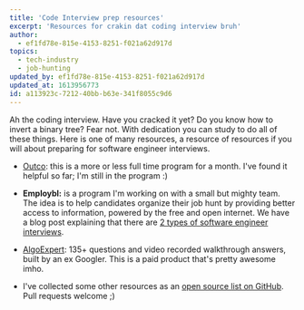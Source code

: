 ```yaml
---
title: 'Code Interview prep resources'
excerpt: 'Resources for crakin dat coding interview bruh'
author:
  - ef1fd78e-815e-4153-8251-f021a62d917d
topics:
  - tech-industry
  - job-hunting
updated_by: ef1fd78e-815e-4153-8251-f021a62d917d
updated_at: 1613956773
id: a113923c-7212-40bb-b63e-341f8055c9d6
---
```

Ah the coding interview. Have you cracked it yet? Do you know how to invert a binary tree? Fear not. With dedication you can study to do all of these things. Here is one of many resources, a resource of resources if you will about preparing for software engineer interviews.

- [Outco](https://www.outco.io/): this is a more or less full time program for a month. I've found it helpful so far; I'm still in the program :)


- **Employbl:** is a program I'm working on with a small but mighty team. The idea is to help candidates organize their job hunt by providing better access to information, powered by the free and open internet. We have a blog post explaining that there are [2 types of software engineer interviews](https://www.employbl.com/blog/2-types-of-software-engineer-interviews).


- [AlgoExpert](https://www.algoexpert.io/questions): 135+ questions and video recorded walkthrough answers, built by an ex Googler. This is a paid product that's pretty awesome imho.


- I've collected some other resources as an [open source list on GitHub](https://github.com/connor11528/cs-fundamentals). Pull requests welcome ;)